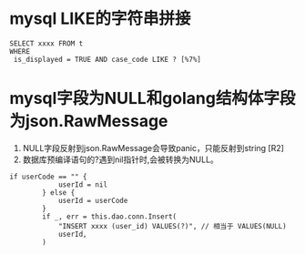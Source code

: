 

# mysql LIKE的字符串拼接

```
SELECT xxxx FROM t
WHERE
 is_displayed = TRUE AND case_code LIKE ? [%7%]
 ```

# mysql字段为NULL和golang结构体字段为json.RawMessage

1. NULL字段反射到json.RawMessage会导致panic，只能反射到string [R2]
2. 数据库预编译语句的?遇到nil指针时,会被转换为NULL。

```
if userCode == "" {
			userId = nil
		} else {
			userId = userCode
		}
		if _, err = this.dao.conn.Insert(
			"INSERT xxxx (user_id) VALUES(?)", // 相当于 VALUES(NULL)
			userId,
		)
```
